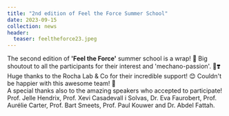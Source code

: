 ```yaml
---
title: "2nd edition of Feel the Force Summer School"
date: 2023-09-15
collection: news
header:
  teaser: feeltheforce23.jpeg
---
```

The second edition of **'Feel the Force'** summer school is a wrap! 🔬 Big shoutout to all the participants for their interest and 'mechano-passion'. 🙌❣️ Huge thanks to the Rocha Lab & Co for their incredible support! 😊 Couldn't be happier with this awesome team! 👏
<br> A special thanks also to the amazing speakers who accepted to participate!
Prof. Jelle Hendrix, Prof. Xevi Casadevall i Solvas, Dr. Eva Faurobert,
Prof. Aurélie Carter, Prof. Bart Smeets, Prof. Paul Kouwer and Dr. Abdel Fattah.
